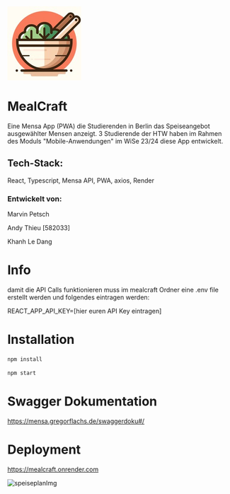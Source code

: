 ![plot](/public/mealcraft167.jpg)

# MealCraft

Eine Mensa App (PWA) die Studierenden in Berlin das Speiseangebot ausgewählter Mensen anzeigt. 3 Studierende der HTW haben im Rahmen des Moduls "Mobile-Anwendungen" im WiSe 23/24 diese App entwickelt.  

## Tech-Stack: 
React, Typescript, Mensa API, PWA, axios, Render

### Entwickelt von:

Marvin Petsch

Andy Thieu [582033]

Khanh Le Dang

# Info
damit die API Calls funktionieren muss im mealcraft Ordner eine .env file erstellt werden und folgendes eintragen werden:

REACT_APP_API_KEY=[hier euren API Key eintragen]

# Installation
```bash
npm install
```
```bash
npm start
```
# Swagger Dokumentation
https://mensa.gregorflachs.de/swaggerdoku#/


# Deployment
https://mealcraft.onrender.com

![speiseplanImg](https://cdn.discordapp.com/attachments/530350274884272128/1223625368129376276/Bildschirmfoto_2024-03-30_um_14.30.08.jpg?ex=661a88ed&is=660813ed&hm=c3dfd6d39085ab00f86981a572e02ba03d36961a1b35d7ba41d48b7c74cf498b&)
